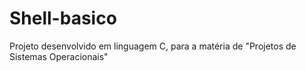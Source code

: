 # Shell-basico
Projeto desenvolvido em linguagem C, para a matéria de "Projetos de Sistemas Operacionais"
